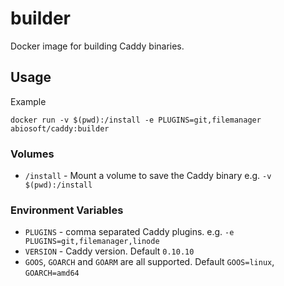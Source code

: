 builder
=======

Docker image for building Caddy binaries.

## Usage

Example

```
docker run -v $(pwd):/install -e PLUGINS=git,filemanager abiosoft/caddy:builder

```

### Volumes

* `/install` - Mount a volume to save the Caddy binary e.g. `-v $(pwd):/install`

### Environment Variables

* `PLUGINS` - comma separated Caddy plugins. e.g. `-e PLUGINS=git,filemanager,linode`
* `VERSION` - Caddy version. Default `0.10.10`
* `GOOS`, `GOARCH` and `GOARM` are all supported. Default `GOOS=linux`, `GOARCH=amd64`


